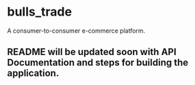 # bulls_trade
A consumer-to-consumer e-commerce platform.

## README will be updated soon with API Documentation and steps for building the application.
